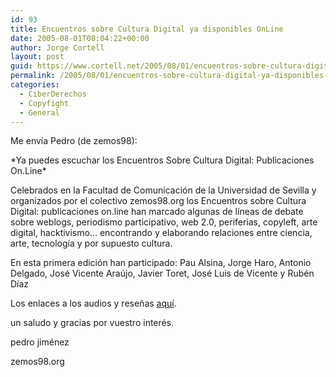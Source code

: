 ```yaml
---
id: 93
title: Encuentros sobre Cultura Digital ya disponibles OnLine
date: 2005-08-01T08:04:22+00:00
author: Jorge Cortell
layout: post
guid: https://www.cortell.net/2005/08/01/encuentros-sobre-cultura-digital-ya-disponibles-online/
permalink: /2005/08/01/encuentros-sobre-cultura-digital-ya-disponibles-online/
categories:
  - CiberDerechos
  - Copyfight
  - General
---
```

Me enví­a Pedro (de zemos98):

\*Ya puedes escuchar los Encuentros Sobre Cultura Digital: Publicaciones On.Line\*

Celebrados en la Facultad de Comunicación de la Universidad de Sevilla y organizados por el colectivo zemos98.org los Encuentros sobre Cultura Digital: publicaciones on.line han marcado algunas de lí­neas de debate sobre weblogs, periodismo participativo, web 2.0, periferias, copyleft, arte digital, hacktivismo... encontrando y elaborando relaciones entre ciencia, arte, tecnologí­a y por supuesto cultura.

En esta primera edición han participado: Pau Alsina, Jorge Haro, Antonio Delgado, José Vicente Araújo, Javier Toret, José Luis de Vicente y Rubén Dí­az

Los enlaces a los audios y reseñas [aquí­](https://www.zemos98.org/spip/article.php3?id_article=136).

un saludo y gracias por vuestro interés.
  
pedro jiménez
  
zemos98.org